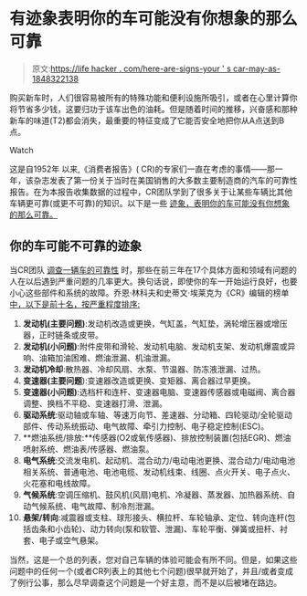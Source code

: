 # 有迹象表明你的车可能没有你想象的那么可靠

> 原文:[https://life hacker . com/here-are-signs-your ' s car-may-as-1848322138](https://lifehacker.com/here-are-signs-that-your-car-may-not-be-as-reliable-as-1848322138)

购买新车时，人们很容易被所有的特殊功能和便利设施所吸引，或者在心里计算你将节省多少钱，这要归功于该车出色的油耗。但是随着时间的推移，兴奋感和那种新车的味道(T2)都会消失，最重要的特征变成了它能否安全地把你从A点送到B点。

Watch

这是自1952年 以来,《消费者报告》( CR)的专家们一直在考虑的事情——那一年，该杂志发表了第一份关于当时在美国销售的大多数主要制造商的汽车的可靠性报告。在为本报告收集数据的过程中，CR团队学到了很多关于让某些车辆比其他车辆更可靠(或更不可靠)的知识。以下是一些 [迹象，表明你的车可能没有你想象的那么可靠。](https://www.consumerreports.org/car-reliability-owner-satisfaction/trouble-spots-that-signal-car-reliability-problems-a1069949937/)

## 你的车可能不可靠的迹象

当CR团队 [调查一辆车的可靠性](https://www.consumerreports.org/car-reliability-owner-satisfaction/trouble-spots-that-signal-car-reliability-problems-a1069949937/) 时，那些在前三年在17个具体方面和领域有问题的人在以后遇到严重问题的几率更大。换句话说，即使你的车一开始运行良好，也要小心这些部件和系统的故障。乔恩·林科夫和史蒂文·埃莱克为《CR》编辑的榜单 [中，以下是前十名，按严重程度排序:](https://www.consumerreports.org/car-reliability-owner-satisfaction/trouble-spots-that-signal-car-reliability-problems-a1069949937/)

1.  **发动机(主要问题)**:发动机改造或更换，气缸盖，气缸垫，涡轮增压器或增压器，正时链条或皮带。
2.  **发动机(小问题)**:附件皮带和滑轮、发动机电脑、发动机支架、发动机爆震或异响、油箱加油困难、燃油泄漏、机油泄漏。
3.  **发动机冷却**:散热器、冷却风扇、水泵、节温器、防冻液泄漏、过热。
4.  **变速器(主要问题**):变速器改造或更换、变矩器、离合器过早更换。
5.  **变速器(小问题)**:选档杆和连杆、变速器电脑、变速器传感器或电磁阀、离合器调整、换档不平稳、变速器打滑、泄漏。
6.  **驱动系统**:驱动轴或车轴、等速万向节、差速器、分动箱、四轮驱动/全轮驱动部件、传动系统振动、电气故障、牵引力控制、电子稳定控制(ESC)。
7.  **燃油系统/排放:**传感器(O2或氧传感器)、排放控制装置(包括EGR)、燃油喷射系统、燃油表/传感器、燃油泵。
8.  **电气系统**:交流发电机、起动机、混合动力/电动电池更换、混合动力/电动电池相关系统、普通电池、电池电缆、发动机线束、线圈、点火开关、电子点火、火花塞和电线故障。
9.  **气候系统**:空调压缩机、鼓风机(风扇)电机、冷凝器、蒸发器、加热器系统、自动气候系统、电气故障、制冷剂泄漏。
10.  **悬架/转向**:减震器或支柱、球形接头、横拉杆、车轮轴承、定位、转向连杆(包括齿条和小齿轮)、动力转向(泵和软管、泄漏)、车轮平衡、弹簧或扭杆、衬套、电子或空气悬架。

当然，这是一个总的列表，您对自己车辆的体验可能会有所不同。但是，如果这些问题中的任何一个(或者CR列表上的其他七个问题)很早就开始了，并且/或者变成了例行公事，那么尽早调查这个问题是一个好主意，而不是以后被堵在路边。